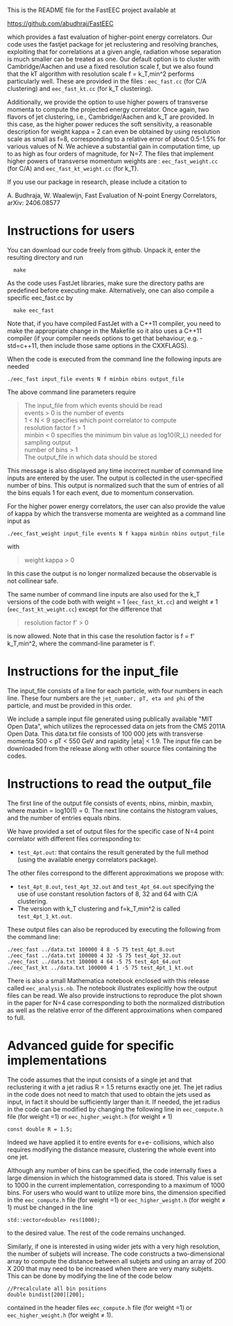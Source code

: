 This is the README file for the FastEEC project available at 
    
  https://github.com/abudhraj/FastEEC

which provides a fast evaluation of higher-point energy correlators. Our code uses 
the fastjet package for jet reclustering and resolving branches, exploiting that
for correlations at a given angle, radiation whose separation is much smaller 
can be treated as one. Our default option is to cluster with Cambridge/Aachen and 
use a fixed resolution scale f, but we also found that the kT algorithm with
resolution scale f = k_T,min^2 performs particularly well. These are provided
in the files : `eec_fast.cc` (for C/A clustering) and `eec_fast_kt.cc` (for 
k_T clustering).

Additionally, we provide the option to use higher powers of transverse momenta to 
compute the projected energy correlator. Once again, two flavors of jet clustering, 
i.e., Cambridge/Aachen and k_T are provided. In this case, as the higher power 
reduces the soft sensitivity, a reasonable description for weight kappa = 2 can even 
be obtained by using resolution scale as small as f=8, corresponding to a relative 
error of about 0.5-1.5% for various values of N. We achieve a substantial gain in 
computation time, up to as high as four orders of magnitude, for N=7. The files that 
implement higher powers of transverse momentum weights are : `eec_fast_weight.cc` 
(for C/A) and `eec_fast_kt_weight.cc` (for k_T).

If you use our package in research, please include a citation to

  A. Budhraja, W. Waalewijn, Fast Evaluation of N-point Energy Correlators, 
  arXiv: 2406.08577 

# Instructions for users

You can download our code freely from github. Unpack it, enter the resulting 
directory and run

```
  make
```

As the code uses FastJet libraries, make sure the directory paths are predefined 
before executing make. Alternatively, one can also compile a specific eec_fast.cc by 

```
  make eec_fast
```

Note that, if you have compiled FastJet with a C++11 compiler, you need to make the 
appropriate change in the Makefile so it also uses a C++11 compiler (if your 
compiler needs options to get that behaviour, e.g. -std=c++11, then include those 
same options in the CXXFLAGS).

When the code is executed from the command line the following inputs are needed

```
./eec_fast input_file events N f minbin nbins output_file
```
The above command line parameters require
> The input_file from which events should be read <br/>
> events > 0 is the number of events <br/>
> 1 < N < 9 specifies which point correlator to compute <br/>
> resolution factor f > 1 <br/>
> minbin < 0 specifies the minimum bin value as log10(R_L) needed for sampling output <br/>
> number of bins > 1 <br/>
> The output_file in which data should be stored <br/>

This message is also displayed any time incorrect number of command line inputs are 
entered by the user. The output is collected in the user-specified number of bins. 
This output is normalized such that the sum of entries of all the bins equals 1 for 
each event, due to momentum conservation.

For the higher power energy correlators, the user can also provide the value of 
kappa by which the transverse momenta are weighted as a command line input as

```
./eec_fast_weight input_file events N f kappa minbin nbins output_file
```
with
> weight kappa > 0 <br/>

In this case the output is no longer normalized because the observable is not 
collinear safe.

The same number of command line inputs are also used for the k_T versions of the 
code both with weight = 1 (`eec_fast_kt.cc`) and weight &ne; 1 
(`eec_fast_kt_weight.cc`) except for the difference that 
> resolution factor f' > 0 <br/>

is now allowed. Note that in this case the resolution factor is f = f' k_T,min^2, 
where the command-line parameter is f'.

# Instructions for the input_file

The input_file consists of a line for each particle, with four numbers in each line.
These four numbers are the `jet_number, pT, eta and phi` of the particle, and must 
be provided in this order.

We include a sample input file generated using publically available "MIT Open Data",
which utilizes the reprocessed data on jets from the CMS 2011A Open Data. This 
data.txt file consists of 100 000 jets with transverse momenta 500 < pT < 550 GeV 
and rapidity |eta| < 1.9. The input file can be downloaded from the release along with 
other source files containing the codes.

# Instructions to read the output_file
 
The first line of the output file consists of events, nbins, minbin, maxbin, where 
maxbin = log10(1) = 0. The next line contains the histogram values, and the number 
of entries equals nbins. 

We have provided a set of output files for the specific case of N=4 point correlator 
with different files corresponding to: 
- `test_4pt.out`: that contains the result generated by the full method (using the 
available energy correlators package). 

The other files correspond to the different approximations we propose with: 
- `test_4pt_8.out`, `test_4pt_32.out` and `test_4pt_64.out` specifying the use 
of use constant resolution factors of 8, 32 and 64 with C/A clustering.
- The version with k_T clustering and f=k_T,min^2 is called `test_4pt_1_kt.out`.

These output files can also be reproduced by executing the following from the
command line:
```
./eec_fast ../data.txt 100000 4 8 -5 75 test_4pt_8.out
./eec_fast ../data.txt 100000 4 32 -5 75 test_4pt_32.out
./eec_fast ../data.txt 100000 4 64 -5 75 test_4pt_64.out
./eec_fast_kt ../data.txt 100000 4 1 -5 75 test_4pt_1_kt.out
```

There is also a small Mathematica notebook enclosed with this release called 
`eec_analysis.nb`. The notebook illustrates explicitly how the output files can be 
read. We also provide instructions to reproduce the plot shown in the paper for N=4 
case corresponding to both the normalized distribution as well as the relative error 
of the different approximations when compared to full.

# Advanced guide for specific implementations

The code assumes that the input consists of a single jet and that reclustering it 
with a jet radius R = 1.5 returns exactly one jet. The jet radius in the code does 
not need to match that used to obtain the jets used as input, in fact it should be 
sufficiently larger than it. If needed, the jet radius in the code can be modified 
by changing the following line in `eec_compute.h` file (for weight =1) or 
`eec_higher_weight.h` (for weight &ne; 1) 

```
const double R = 1.5;
```
Indeed we have applied it to entire events for e+e- collisions, which also requires 
modifying the distance measure, clustering the whole event into one jet.

Although any number of bins can be specified, the code internally fixes a large
dimension in which the histogrammed data is stored. This value is set to 1000 in the 
current implementation, corresponding to a maximum of 1000 bins. For users who would 
want to utilize more bins, the dimension specified in the `eec_compute.h` file (for 
weight =1) or `eec_higher_weight.h` (for weight &ne; 1) must be changed in the line

```
std::vector<double> res(1000);
```
to the desired value. The rest of the code remains unchanged. 

Similarly, if one is interested in using wider jets with a very high resolution, 
the number of subjets will increase. The code constructs a two-dimensional array to 
compute the distance between all subjets and using an array of 200 X 200 that may 
need to be increased when there are very many subjets. This can be done by modifying 
the line of the code below

```
//Precalculate all bin positions
double bindist[200][200];
```
contained in the header files `eec_compute.h` file (for weight =1) or 
`eec_higher_weight.h` (for weight &ne; 1).
